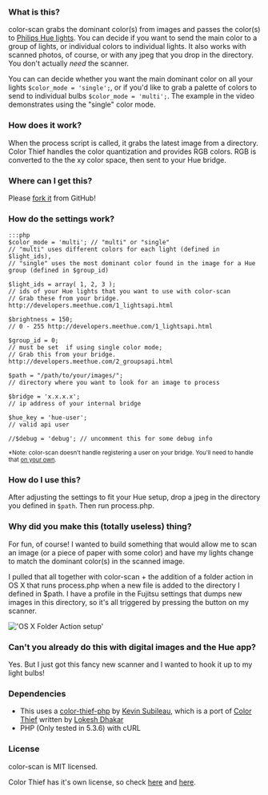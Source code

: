 ### What is this?

color-scan grabs the dominant color(s) from images and passes the color(s) to [Philips Hue lights](https://www.meethue.com/en-US). You can decide if you want to send the main color to a group of lights, or individual colors to individual lights. It also works with scanned photos, of course, or with any jpeg that you drop in the directory. You don't actually _need_ the scanner.

You can can decide whether you want the main dominant color on all your lights `$color_mode = 'single';`, or if you'd like to grab a palette of colors to send to individual bulbs `$color_mode = 'multi';`. The example in the video demonstrates using the "single" color mode.

### How does it work?

When the process script is called, it grabs the latest image from a directory. Color Thief handles the color quantization and provides RGB colors. RGB is converted to the the xy color space, then sent to your Hue bridge.

### Where can I get this?

Please [fork it](https://github.com/alexpgates/color-scan) from GitHub!

### How do the settings work?

    :::php
    $color_mode = 'multi'; // "multi" or "single"
    // "multi" uses different colors for each light (defined in $light_ids), 
    // "single" uses the most dominant color found in the image for a Hue group (defined in $group_id)

    $light_ids = array( 1, 2, 3 ); 
    // ids of your Hue lights that you want to use with color-scan
    // Grab these from your bridge. http://developers.meethue.com/1_lightsapi.html

    $brightness = 150;
    // 0 - 255 http://developers.meethue.com/1_lightsapi.html

    $group_id = 0; 
    // must be set  if using single color mode;
    // Grab this from your bridge. http://developers.meethue.com/2_groupsapi.html

    $path = "/path/to/your/images/";
    // directory where you want to look for an image to process

    $bridge = 'x.x.x.x'; 
    // ip address of your internal bridge

    $hue_key = 'hue-user'; 
    // valid api user

    //$debug = 'debug'; // uncomment this for some debug info

<small>*Note: color-scan doesn't handle registering a user on your bridge. You'll need to handle that [on your own](http://developers.meethue.com/4_configurationapi.html).</small>

### How do I use this?

After adjusting the settings to fit your Hue setup, drop a jpeg in the directory you defined in `$path`. Then run process.php.

### Why did you make this (totally useless) thing?

For fun, of course! I wanted to build something that would allow me to scan an image (or a piece of paper with some color) and have my lights change to match the dominant color(s) in the scanned image.

I pulled that all together with color-scan + the addition of a folder action in OS X that runs process.php when a new file is added to the directory I defined in $path. I have a profile in the Fujitsu settings that dumps new images in this directory, so it's all triggered by pressing the button on my scanner.

!['OS X Folder Action setup'](https://dl.dropboxusercontent.com/u/2227623/blog-images/XNMDVF-Screen_Shot_2013-11-22_at_3.03.28_PM.png)

### Can't you already do this with digital images and the Hue app?

Yes. But I just got this fancy new scanner and I wanted to hook it up to my light bulbs!

### Dependencies

- This uses a [color-thief-php](https://github.com/ksubileau/color-thief-php) by [Kevin Subileau](http://kevinsubileau.fr), which is a port of [Color Thief](https://github.com/lokesh/color-thief, "Color Thief") written by [Lokesh Dhakar](http://lokeshdhakar.com/)
- PHP (Only tested in 5.3.6) with cURL


### License

color-scan is MIT licensed.

Color Thief has it's own license, so check [here](https://github.com/lokesh/color-thief) and [here](https://github.com/ksubileau/color-thief-php).